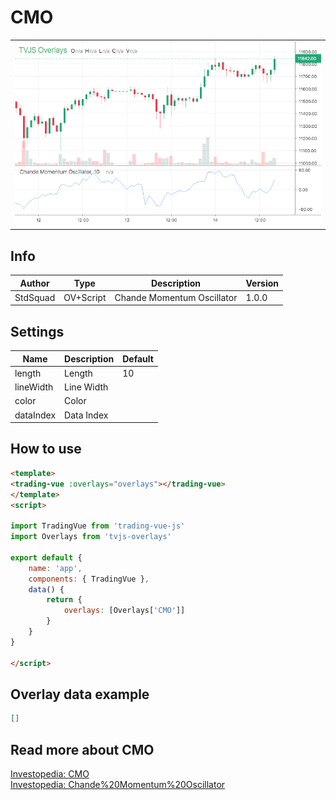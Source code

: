 
# CMO

<table><tr><td>
  <img width="800" heigth="480" src="screen.png" alt="screen">
</td></tr></table>

## Info

| Author | Type | Description | Version |
| ------ | ---- | ----------- | ------- |
| StdSquad | OV+Script | Chande Momentum Oscillator | 1.0.0 |


## Settings

| Name | Description | Default |
| ---- | ----------- | ------- |
| length | Length | 10 |
| lineWidth | Line Width |  |
| color | Color |  |
| dataIndex | Data Index |  |

## How to use

```html
<template>
<trading-vue :overlays="overlays"></trading-vue>
</template>
<script>

import TradingVue from 'trading-vue-js'
import Overlays from 'tvjs-overlays'

export default {
    name: 'app',
    components: { TradingVue },
    data() {
        return {
            overlays: [Overlays['CMO']]
        }
    }
}

</script>

```

## Overlay data example

```json
[]
```

## Read more about CMO

[Investopedia: CMO](https://www.investopedia.com/search?q=CMO)<br>
[Investopedia: Chande%20Momentum%20Oscillator](https://www.investopedia.com/search?q=Chande%20Momentum%20Oscillator)


